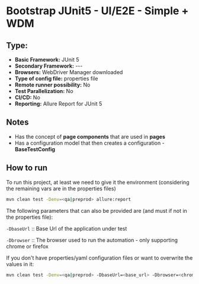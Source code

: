 # Bootstrap JUnit5 - UI/E2E - Simple + WDM

## Type:

- **Basic Framework:** JUnit 5
- **Secondary Framework:** ---
- **Browsers:** WebDriver Manager downloaded
- **Type of config file:** properties file
- **Remote runner possibility:** No
- **Test Parallelization:** No
- **CI/CD:** No
- **Reporting:** Allure Report for JUnit 5

## Notes

- Has the concept of **page components** that are used in **pages**
- Has a configuration model that then creates a configuration - **BaseTestConfig**

## How to run

To run this project, at least we need to give it the environment (considering the remaining vars are in the properties files)

```sh
mvn clean test -Denv=<qa|preprod> allure:report
```

The following parameters that can also be provided are (and must if not in the properties file):

`-DbaseUrl`     :: Base Url of the application under test

`-Dbrowser`     :: The browser used to run the automation - only supporting chrome or firefox

If you don't have properties/yaml configuration files or want to overwrite the values in it:

```sh
mvn clean test -Denv=<qa|preprod> -DbaseUrl=<base_url> -Dbrowser=<chrome|firefox> allure:report
```
